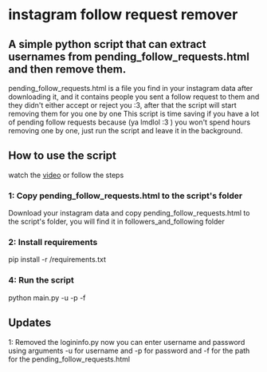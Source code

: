 # instagram follow request remover
## A simple python script that can extract usernames from pending_follow_requests.html and then remove them.

pending_follow_requests.html is a file you find in your instagram data after downloading it, and it contains people you sent a follow request to them and they didn't either accept or reject you :3, after that the script will start removing them for you one by one This script is time saving if you have a lot of pending follow requests because (ya lmdlol :3 ) you won't spend hours removing one by one, just run the script and leave it in the background.

## How to use the script
watch the [video](https://youtu.be/Kg_D-GSRqgU) or follow the steps

### 1: Copy pending_follow_requests.html to the script's folder
Download your instagram data and copy pending_follow_requests.html to the script's folder, you will find it in followers_and_following folder

### 2: Install requirements
pip install -r /requirements.txt

### 4: Run the script
python main.py -u <username> -p <password> -f <the path to pending_follow_requests.html>

## Updates

1: Removed the  logininfo.py now you can enter username and password using arguments -u for username and -p for password and -f for the path for the pending_follow_requests.html
